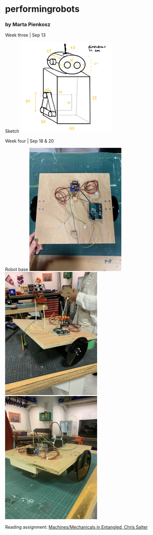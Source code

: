 # performingrobots
### by Marta Pienkosz

Week three | Sep 13

Sketch
<img src="https://github.com/martapienkosz/performingrobots/blob/main/images/robotSketch.png" width="300">


Week four | Sep 18 & 20

Robot base
<img src="https://github.com/martapienkosz/performingrobots/blob/main/images/base1.JPG" width="300"> <img src="https://github.com/martapienkosz/performingrobots/blob/main/images/base2.JPG" width="300"> <img src="https://github.com/martapienkosz/performingrobots/blob/main/images/base6.JPG" width="300">

Reading assignment: [Machines/Mechanicals in Entangled, Chris Salter](https://github.com/martapienkosz/performingrobots/blob/main/september18/README.md)


